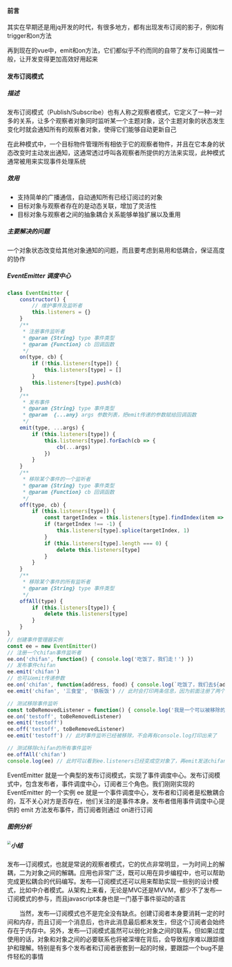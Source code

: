 #### 前言

其实在早期还是用jq开发的时代，有很多地方，都有出现发布订阅的影子，例如有trigger和on方法

再到现在的vue中，emit和on方法，它们都似乎不约而同的自带了发布订阅属性一般，让开发变得更加高效好用起来





#### 发布订阅模式

##### 描述

发布订阅模式（Publish/Subscribe）也有人称之观察者模式，它定义了一种一对多的关系，让多个观察者对象同时监听某一个主题对象，这个主题对象的状态发生变化时就会通知所有的观察者对象，使得它们能够自动更新自己

在此种模式中，一个目标物件管理所有相依于它的观察者物件，并且在它本身的状态改变时主动发出通知，这通常透过呼叫各观察者所提供的方法来实现，此种模式通常被用来实现事件处理系统



##### 效用

* 支持简单的广播通信，自动通知所有已经订阅过的对象
* 目标对象与观察者存在的是动态关联，增加了灵活性
* 目标对象与观察者之间的抽象耦合关系能够单独扩展以及重用



##### 主要解决的问题

一个对象状态改变给其他对象通知的问题，而且要考虑到易用和低耦合，保证高度的协作



##### EventEmitter 调度中心

```js
class EventEmitter {
    constructor() {
        // 维护事件及监听者
        this.listeners = {}
    }
    /**
     * 注册事件监听者
     * @param {String} type 事件类型
     * @param {Function} cb 回调函数
     */
    on(type, cb) {
        if (!this.listeners[type]) {
            this.listeners[type] = []
        }
        this.listeners[type].push(cb)
    }
    /**
     * 发布事件
     * @param {String} type 事件类型
     * @param  {...any} args 参数列表，把emit传递的参数赋给回调函数
     */
    emit(type, ...args) {
        if (this.listeners[type]) {
            this.listeners[type].forEach(cb => {
                cb(...args)
            })
        }
    }
    /**
     * 移除某个事件的一个监听者
     * @param {String} type 事件类型
     * @param {Function} cb 回调函数
     */
    off(type, cb) {
        if (this.listeners[type]) {
            const targetIndex = this.listeners[type].findIndex(item => item === cb)
            if (targetIndex !== -1) {
                this.listeners[type].splice(targetIndex, 1)
            }
            if (this.listeners[type].length === 0) {
                delete this.listeners[type]
            }
        }
    }
    /**
     * 移除某个事件的所有监听者
     * @param {String} type 事件类型
     */
    offAll(type) {
        if (this.listeners[type]) {
            delete this.listeners[type]
        }
    }
}
// 创建事件管理器实例
const ee = new EventEmitter()
// 注册一个chifan事件监听者
ee.on('chifan', function() { console.log('吃饭了，我们走！') })
// 发布事件chifan
ee.emit('chifan')
// 也可以emit传递参数
ee.on('chifan', function(address, food) { console.log(`吃饭了，我们去${address}吃${food}！`) })
ee.emit('chifan', '三食堂', '铁板饭') // 此时会打印两条信息，因为前面注册了两个chifan事件的监听者

// 测试移除事件监听
const toBeRemovedListener = function() { console.log('我是一个可以被移除的监听者') }
ee.on('testoff', toBeRemovedListener)
ee.emit('testoff')
ee.off('testoff', toBeRemovedListener)
ee.emit('testoff') // 此时事件监听已经被移除，不会再有console.log打印出来了

// 测试移除chifan的所有事件监听
ee.offAll('chifan')
console.log(ee) // 此时可以看到ee.listeners已经变成空对象了，再emit发送chifan事件也不会有反应了
```

EventEmitter 就是一个典型的发布订阅模式，实现了事件调度中心。发布订阅模式中，包含发布者，事件调度中心，订阅者三个角色。我们刚刚实现的 EventEmitter 的一个实例 ee 就是一个事件调度中心，发布者和订阅者是松散耦合的，互不关心对方是否存在，他们关注的是事件本身。发布者借用事件调度中心提供的 emit 方法发布事件，而订阅者则通过 on进行订阅



##### 图例分析

<img src="https://qiniu-app.qtshe.com/1594558654353.jpg" style="zoom:50%;float:left" />



##### 小结

发布—订阅模式，也就是常说的观察者模式，它的优点非常明显，一为时间上的解耦，二为对象之间的解耦。应用也非常广泛，既可以用在异步编程中，也可以帮助完成更松耦合的代码编写。发布—订阅模式还可以用来帮助实现一些别的设计模式，比如中介者模式。从架构上来看，无论是MVC还是MVVM，都少不了发布—订阅模式的参与，而且javascript本身也是一门基于事件驱动的语言

　　当然，发布—订阅模式也不是完全没有缺点。创建订阅者本身要消耗一定的时间和内存，而且订阅一个消息后，也许此消息最后都未发生，但这个订阅者会始终存在于内存中。另外，发布—订阅模式虽然可以弱化对象之间的联系，但如果过度使用的话，对象和对象之间的必要联系也将被深埋在背后，会导致程序难以跟踪维护和理解。特别是有多个发布者和订阅者嵌套到一起的时候，要跟踪一个bug不是件轻松的事情


























































